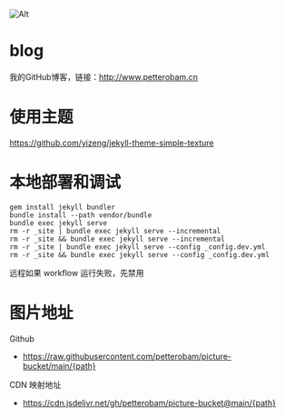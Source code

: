 ![Alt](https://repobeats.axiom.co/api/embed/780b3693687dd5bc67d42374c8700c7073426891.svg "Repobeats analytics image")

# blog
我的GitHub博客，链接：http://www.petterobam.cn

# 使用主题
https://github.com/yizeng/jekyll-theme-simple-texture

# 本地部署和调试

```
gem install jekyll bundler
bundle install --path vendor/bundle
bundle exec jekyll serve
rm -r _site | bundle exec jekyll serve --incremental
rm -r _site && bundle exec jekyll serve --incremental
rm -r _site | bundle exec jekyll serve --config _config.dev.yml
rm -r _site && bundle exec jekyll serve --config _config.dev.yml
```

远程如果 workflow 运行失败，先禁用

# 图片地址

Github
- https://raw.githubusercontent.com/petterobam/picture-bucket/main/{path}

CDN 映射地址
- https://cdn.jsdelivr.net/gh/petterobam/picture-bucket@main/{path}

